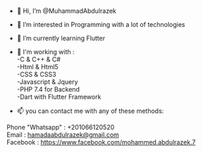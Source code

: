 - 👋 Hi, I’m @MuhammadAbdulrazek
- 👀 I’m interested in Programming with a lot of technologies
- 🌱 I’m currently learning Flutter 
- 👀 I'm working with :
<br>-C & C++ & C#
<br>-Html & Html5
<br>-CSS & CSS3
<br>-Javascript & Jquery
<br>-PHP 7.4 for Backend
<br>-Dart with Flutter Framework 


- 📫 you can contact me with any of these methods:

Phone "Whatsapp" : +201066120520 
<br>Email : hamadaabdulrazek@gmail.com
<br>Facebook : https://www.facebook.com/mohammed.abdulrazek.7

<!---
MuhammadAbdulrazek/MuhammadAbdulrazek is a ✨ special ✨ repository because its `README.md` (this file) appears on your GitHub profile.
You can click the Preview link to take a look at your changes.
--->
